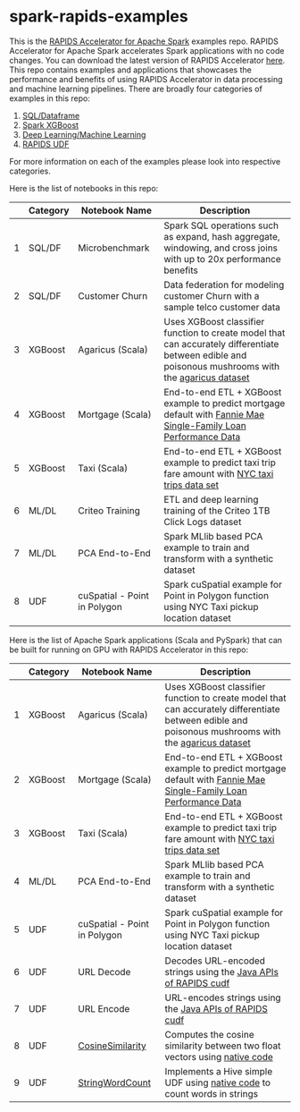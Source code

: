 # spark-rapids-examples

This is the [RAPIDS Accelerator for Apache Spark](https://nvidia.github.io/spark-rapids/) examples repo.
RAPIDS Accelerator for Apache Spark accelerates Spark applications with no code changes.
You can download the latest version of RAPIDS Accelerator [here](https://nvidia.github.io/spark-rapids/docs/download.html).
This repo contains examples and applications that showcases the performance and benefits of using 
RAPIDS Accelerator in data processing and machine learning pipelines. 
There are broadly four categories of examples in this repo: 
1. [SQL/Dataframe](./examples/SQL+DF-Examples) 
2. [Spark XGBoost](./examples/XGBoost-Examples) 
3. [Deep Learning/Machine Learning](./examples/ML+DL-Examples) 
4. [RAPIDS UDF](./examples/UDF-Examples)

For more information on each of the examples please look into respective categories.

Here is the list of notebooks in this repo:

|   | Category  | Notebook Name | Description
| ------------- | ------------- | ------------- | -------------
| 1 | SQL/DF | Microbenchmark | Spark SQL operations such as expand, hash aggregate, windowing, and cross joins with up to 20x performance benefits
| 2 | SQL/DF | Customer Churn | Data federation for modeling customer Churn with a sample telco customer data
| 3 | XGBoost | Agaricus (Scala) | Uses XGBoost classifier function to create model that can accurately differentiate between edible and poisonous mushrooms with the [agaricus dataset](https://archive.ics.uci.edu/ml/datasets/mushroom)
| 4 | XGBoost | Mortgage (Scala) | End-to-end ETL + XGBoost example to predict mortgage default with [Fannie Mae Single-Family Loan Performance Data](https://capitalmarkets.fanniemae.com/credit-risk-transfer/single-family-credit-risk-transfer/fannie-mae-single-family-loan-performance-data)
| 5 | XGBoost | Taxi (Scala) | End-to-end ETL + XGBoost example to predict taxi trip fare amount with [NYC taxi trips data set](https://www1.nyc.gov/site/tlc/about/tlc-trip-record-data.page)
| 6 | ML/DL | Criteo Training | ETL and deep learning training of the Criteo 1TB Click Logs dataset
| 7 | ML/DL | PCA End-to-End | Spark MLlib based PCA example to train and transform with a synthetic dataset
| 8 | UDF | cuSpatial - Point in Polygon | Spark cuSpatial example for Point in Polygon function using NYC Taxi pickup location dataset

Here is the list of Apache Spark applications (Scala and PySpark) that 
can be built for running on GPU with RAPIDS Accelerator in this repo:

|   | Category  | Notebook Name | Description
| ------------- | ------------- | ------------- | -------------
| 1 | XGBoost | Agaricus (Scala) | Uses XGBoost classifier function to create model that can accurately differentiate between edible and poisonous mushrooms with the [agaricus dataset](https://archive.ics.uci.edu/ml/datasets/mushroom)
| 2 | XGBoost | Mortgage (Scala) | End-to-end ETL + XGBoost example to predict mortgage default with [Fannie Mae Single-Family Loan Performance Data](https://capitalmarkets.fanniemae.com/credit-risk-transfer/single-family-credit-risk-transfer/fannie-mae-single-family-loan-performance-data)
| 3 | XGBoost | Taxi (Scala) | End-to-end ETL + XGBoost example to predict taxi trip fare amount with [NYC taxi trips data set](https://www1.nyc.gov/site/tlc/about/tlc-trip-record-data.page)
| 4 | ML/DL | PCA End-to-End | Spark MLlib based PCA example to train and transform with a synthetic dataset
| 5 | UDF | cuSpatial - Point in Polygon | Spark cuSpatial example for Point in Polygon function using NYC Taxi pickup location dataset
| 6 | UDF | URL Decode | Decodes URL-encoded strings using the [Java APIs of RAPIDS cudf](https://docs.rapids.ai/api/cudf-java/stable/)
| 7 | UDF | URL Encode | URL-encodes strings using the [Java APIs of RAPIDS cudf](https://docs.rapids.ai/api/cudf-java/stable/)
| 8 | UDF | [CosineSimilarity](./examples/UDF-Examples/RAPIDS-accelerated-UDFs/src/main/java/com/nvidia/spark/rapids/udf/java/CosineSimilarity.java) | Computes the cosine similarity between two float vectors using [native code](./examples/UDF-Examples/RAPIDS-accelerated-UDFs/src/main/cpp/src)
| 9 | UDF | [StringWordCount](./examples/UDF-Examples/RAPIDS-accelerated-UDFs/src/main/java/com/nvidia/spark/rapids/udf/hive/StringWordCount.java)  | Implements a Hive simple UDF using [native code](./examples/UDF-Examples/RAPIDS-accelerated-UDFs/src/main/cpp/src) to count words in strings
